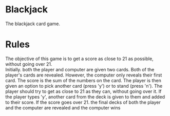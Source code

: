 # Blackjack
The blackjack card game.
# Rules
The objective of this game is to get a score as close to 21 as possible, without going over 21.\
Initially. both the player and computer are given two cards. Both of the player's cards are revealed. However, the computer only reveals their first card.
The score is the sum of the numbers on the card.
The player is then given an option to pick another card (press 'y') or to stand (press 'n'). The player should try to get as close to 21 as they can, without going over it.
If the player types 'y', another card from the deck is given to them and added to their score. If the score goes over 21. the final decks of both the player and the computer
are revealed and the computer wins
